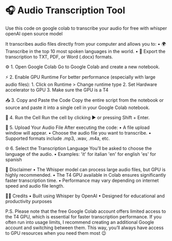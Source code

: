# 🎧 Audio Transcription Tool
Use this code on google colab to transcribe your audio for free with whisper openAI open source model

It transcribes audio files directly from your computer and allows you to:
•	🌍 Transcribe in the top 10 most spoken languages in the world.
	•	📄 Export the transcription to TXT, PDF, or Word (.docx) formats.


⚙️ 1. Open Google Colab
Go to Google Colab and create a new notebook.

⚡️ 2. Enable GPU Runtime
For better performance (especially with large audio files):
	1.	Click on Runtime > Change runtime type
	2.	Set Hardware accelerator to GPU
	3.	Make sure the GPU is a T4

📥 3. Copy and Paste the Code
Copy the entire script from the notebook or source and paste it into a single cell in your Google Colab notebook.

🔧 4. Run the Cell
Run the cell by clicking ▶️ or pressing Shift + Enter.

📁 5. Upload Your Audio File
After executing the code:
	•	A file upload window will appear.
	•	Choose the audio file you want to transcribe.
	•	Supported formats include .mp3, .wav, .m4a, etc.

 🌐 6. Select the Transcription Language
You’ll be asked to choose the language of the audio.
	•	Examples:
 'it' for italian
 'en' for english
 'es' for spanish

 📢 Disclaimer
	•	The Whisper model can process large audio files, but GPU is highly recommended.
	•	The T4 GPU available in Colab ensures significantly faster transcription time.
	•	Performance may vary depending on internet speed and audio file length.

 👨‍💻 Credits
	•	Built using Whisper by OpenAI
	•	Designed for educational and productivity purposes

P.S. Please note that the free Google Colab account offers limited access to the T4 GPU, which is essential for faster transcription performance.
If you often run into usage limits, I recommend creating an additional Google account and switching between them.
This way, you’ll always have access to GPU resources when you need them most 😉
